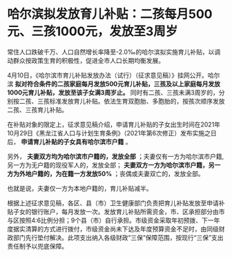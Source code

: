# 哈尔滨拟发放育儿补贴：二孩每月500元、三孩1000元，发放至3周岁

常住人口跌破千万、人口自然增长率降至-2.0‰的哈尔滨拟实施育儿补贴，以调动群众按政策生育的积极性，促进全市人口长期均衡发展。

4月10日，《哈尔滨市育儿补贴发放办法（试行）（征求意见稿）》挂网公开。哈尔滨
**拟对符合条件的二孩家庭每月发放500元育儿补贴，三孩及以上家庭每月发放1000元育儿补贴，发放至该子女满3周岁止。**
同时有二孩、三孩未满3周岁的，分别按二孩、三孩标准发放育儿补贴。依法生育双胞胎、多胞胎的，按孩次顺序发放二孩、三孩育儿补贴。

在补贴对象的限定上，征求意见稿介绍，申请育儿补贴的子女出生时间在2021年10月29日《黑龙江省人口与计划生育条例》（2021年第6次修正）发布实施之日后，
**申请育儿补贴的子女具有哈尔滨市户籍** 。

另外， **夫妻双方均为哈尔滨市户籍的，发放全部** ；夫妻仅有一方为哈尔滨市户籍,另一方为无户籍的现役军人的，发放全部；
**夫妻双方一方为哈尔滨市户籍，另一方为外地户籍的，为在籍一方发放50%** ；丧偶或夫妻双亡的，发放全部。

也就是说，夫妻仅一方为本地户籍的，育儿补贴减半。

根据上述征求意见稿，各区、县（市）卫生健康部门负责把育儿补贴发放至申请补贴子女的银行账户，每月发放一次。发放育儿补贴所需资金，市、区承担部分由市与区按照4:6比例分担；9个县（市）自行承担。市级资金采取年初预拨、下一年度据实清算的方式进行拨付，市级资金尚未下达及年度预算资金不足时，由同级财政部门先行垫付解决。此项支出纳入各级财政“三保”保障范围，按现行“三保”支出责任制予以兜底保障。

